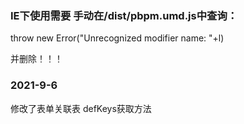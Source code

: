 ### IE下使用需要 手动在/dist/pbpm.umd.js中查询：

throw new Error("Unrecognized modifier name: "+l)

并删除！！！

### 2021-9-6
修改了表单关联表 defKeys获取方法